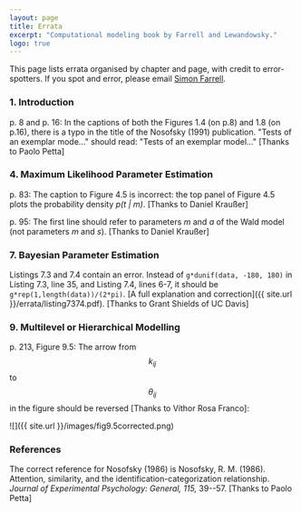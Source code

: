 ```yaml
---
layout: page
title: Errata
excerpt: "Computational modeling book by Farrell and Lewandowsky."
logo: true
---
```


This page lists errata organised by chapter and page, with credit to error-spotters. If you spot and error, please email [Simon Farrell](mailto:simon.farrell@uwa.edu.au).

### 1. Introduction

p. 8 and p. 16: In the captions of both the Figures 1.4 (on p.8) and 1.8 (on p.16), there is a typo in the title of the Nosofsky (1991) publication. "Tests of an exemplar mode..." should read: "Tests of an exemplar model..." [Thanks to Paolo Petta]

### 4. Maximum Likelihood Parameter Estimation

p. 83: The caption to Figure 4.5 is incorrect: the top panel of Figure 4.5 plots the probability density *p(t \| m)*. [Thanks to Daniel Kraußer]

p. 95: The first line should refer to parameters *m* and *a* of the Wald model (not parameters *m* and *s*). [Thanks to Daniel Kraußer]


### 7. Bayesian Parameter Estimation

Listings 7.3 and 7.4 contain an error. Instead of `g*dunif(data, -180, 180)` in Listing 7.3, line 35, and Listing 7.4, lines 6-7, it should be `g*rep(1,length(data))/(2*pi)`. [A full explanation and correction]({{ site.url }}/errata/listing7374.pdf). [Thanks to Grant Shields of UC Davis]

### 9. Multilevel or Hierarchical Modelling

p. 213, Figure 9.5: The arrow from $$k_{ij}$$ to $$\theta_{ij}$$ in the figure should be reversed [Thanks to Víthor Rosa Franco]: 

![]({{ site.url }}/images/fig9.5corrected.png)

### References
The correct reference for Nosofsky (1986) is Nosofsky, R. M. (1986). Attention, similarity, and the identification-categorization relationship. *Journal of Experimental Psychology: General, 115,* 39--57. [Thanks to Paolo Petta]

